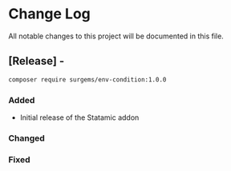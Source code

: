 # Change Log
All notable changes to this project will be documented in this file.

## [Release] - 

``` bash
composer require surgems/env-condition:1.0.0
```
 
### Added
- Initial release of the Statamic addon
 
### Changed
 
### Fixed
